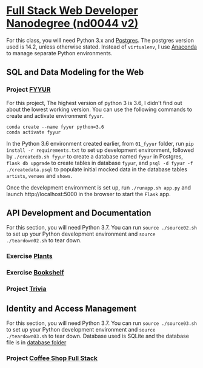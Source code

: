 # [Full Stack Web Developer Nanodegree (nd0044 v2)](https://github.com/udacity/FSND)

For this class, you will need Python 3.x and [Postgres](https://formulae.brew.sh/formula/postgresql). The postgres version used is 14.2, unless otherwise stated. Instead of `virtualenv`, I use [Anaconda](https://www.anaconda.com/products/distribution) to manage separate Python environments.

## SQL and Data Modeling for the Web

### Project [FYYUR](https://github.com/tsunghuanghsieh/udacity/tree/main/nd0044/01_fyyur)
For this project, The highest version of python 3 is 3.6, I didn't find out about the lowest working version. You can use the following commands to create and activate environment `fyyur`.

```
conda create --name fyyur python=3.6
conda activate fyyur
```

In the Python 3.6 environment created earlier, from `01_fyyur` folder, run `pip install -r requirements.txt` to set up development environment, followed by `./createdb.sh fyyur` to create a database named `fyyur` in Postgres, `flask db upgrade` to create tables in database `fyyur`, and `psql -d fyyur -f ./createdata.psql` to populate initial mocked data in the database tables `artists`, `venues` and `shows`.

Once the development environment is set up, run `./runapp.sh app.py` and launch http://localhost:5000 in the browser to start the `Flask` app.

## API Development and Documentation
For this section, you will need Python 3.7. You can run `source ./source02.sh` to set up your Python development environment and `source ./teardown02.sh` to tear down.

### Exercise [Plants](https://github.com/tsunghuanghsieh/udacity/tree/main/nd0044/plants)
### Exercise [Bookshelf](https://github.com/tsunghuanghsieh/udacity/tree/main/nd0044/bookshelf)
### Project [Trivia](https://github.com/tsunghuanghsieh/udacity/tree/main/nd0044/02_trivia_api)

## Identity and Access Management
For this section, you will need Python 3.7. You can run `source ./source03.sh` to set up your Python development environment and `source ./teardown03.sh` to tear down. Database used is SQLite and the database file is in [database folder](https://github.com/tsunghuanghsieh/udacity/tree/main/nd0044/03_coffee_shop_full_stack/backend/src/database)

### Project [Coffee Shop Full Stack](https://github.com/tsunghuanghsieh/udacity/tree/main/nd0044/03_coffee_shop_full_stack)